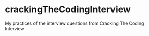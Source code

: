 # crackingTheCodingInterview
My practices of the interview questions from Cracking The Coding Interview 
